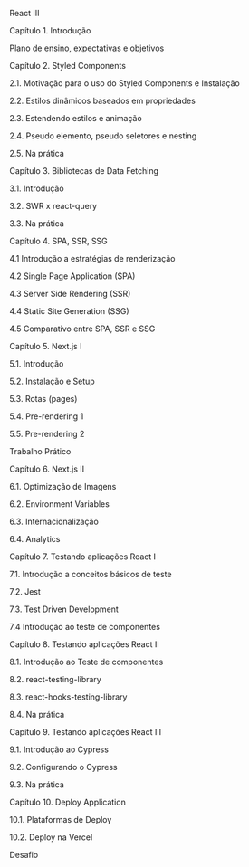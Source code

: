 React III

 

Capítulo 1. Introdução

Plano de ensino, expectativas e objetivos
 

Capítulo 2. Styled Components

2.1. Motivação para o uso do Styled Components e Instalação

2.2. Estilos dinâmicos baseados em propriedades

2.3. Estendendo estilos e animação

2.4. Pseudo elemento, pseudo seletores e nesting

2.5. Na prática

 

Capítulo 3. Bibliotecas de Data Fetching

3.1. Introdução

3.2. SWR x react-query

3.3. Na prática

 

Capítulo 4. SPA, SSR, SSG

4.1 Introdução a estratégias de renderização

4.2 Single Page Application (SPA)

4.3 Server Side Rendering (SSR)

4.4 Static Site Generation (SSG)

4.5 Comparativo entre SPA, SSR e SSG

 

Capítulo 5. Next.js I

5.1. Introdução

5.2. Instalação e Setup

5.3. Rotas (pages)

5.4. Pre-rendering 1

5.5. Pre-rendering 2

 

Trabalho Prático

 

Capítulo 6. Next.js II

6.1. Optimização de Imagens

6.2. Environment Variables

6.3. Internacionalização

6.4. Analytics

 

Capítulo 7. Testando aplicações React I

7.1. Introdução a conceitos básicos de teste

7.2. Jest

7.3. Test Driven Development

7.4 Introdução ao teste de componentes

 

Capítulo 8. Testando aplicações React II

8.1. Introdução ao Teste de componentes

8.2. react-testing-library

8.3. react-hooks-testing-library

8.4. Na prática

 

Capítulo 9. Testando aplicações React III

9.1. Introdução ao Cypress

9.2. Configurando o Cypress

9.3. Na prática 

 

Capítulo 10. Deploy Application

10.1. Plataformas de Deploy

10.2. Deploy na Vercel

 

Desafio